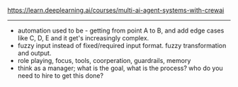 
<https://learn.deeplearning.ai/courses/multi-ai-agent-systems-with-crewai>

---

- automation used to be - getting from point A to B, and add edge cases like C, D, E and it get's increasingly complex.
- fuzzy input instead of fixed/required input format. fuzzy transformation and output.
- role playing, focus, tools, coorperation, guardrails, memory
- think as a manager; what is the goal, what is the process? who do you need to hire to get this done?
